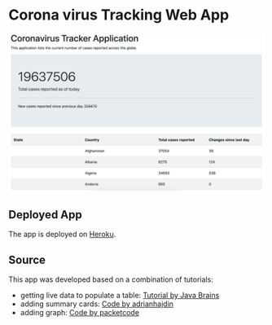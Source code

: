 # Corona virus Tracking Web App
![](etc/CoronavirusTracker.png)
## Deployed App
The app is deployed on [Heroku](https://coronavirus-tracker-web-app.herokuapp.com/).

## Source
This app was developed based on a combination of tutorials:
 - getting live data to populate a table: [Tutorial by Java Brains](https://www.youtube.com/watch?v=8hjNG9GZGnQ)
 - adding summary cards: [Code by adrianhajdin](https://github.com/adrianhajdin/project_corona_tracker)
 - adding graph: [Code by packetcode](https://github.com/packetcode/corona-tracker-india/blob/master/index.html)
